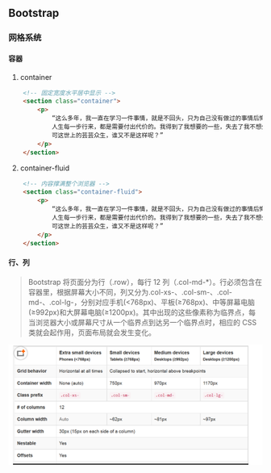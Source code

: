 ## Bootstrap

### 网格系统

#### 容器
1. container
```html
    <!-- 固定宽度水平居中显示 -->
    <section class="container">
        <p>
            “这么多年，我一直在学习一件事情，就是不回头，只为自己没有做过的事情后悔，不为自己做过的事情后悔。
            人生每一步行来，都是需要付出代价的。我得到了我想要的一些，失去了我不想失去的一些。
            可这世上的芸芸众生，谁又不是这样呢？” 
        </p>
    </section>
```
2. container-fluid
```html
    <!-- 内容撑满整个浏览器 -->
    <section class="container-fluid">
        <p>
            “这么多年，我一直在学习一件事情，就是不回头，只为自己没有做过的事情后悔，不为自己做过的事情后悔。
            人生每一步行来，都是需要付出代价的。我得到了我想要的一些，失去了我不想失去的一些。
            可这世上的芸芸众生，谁又不是这样呢？” 
        </p>
    </section>
```

#### 行、列
> Bootstrap 将页面分为行（.row），每行 12 列（.col-md-*）。行必须包含在容器里，根据屏幕大小不同，列又分为.col-xs-、.col-sm-、.col-md-、.col-lg-，分别对应手机(<768px)、平板(≥768px)、中等屏幕电脑(≥992px)和大屏幕电脑(≥1200px)。其中出现的这些像素称为临界点，每当浏览器大小或屏幕尺寸从一个临界点到达另一个临界点时，相应的 CSS 类就会起作用，页面布局就会发生变化。

![网格系统](./images/row.png)